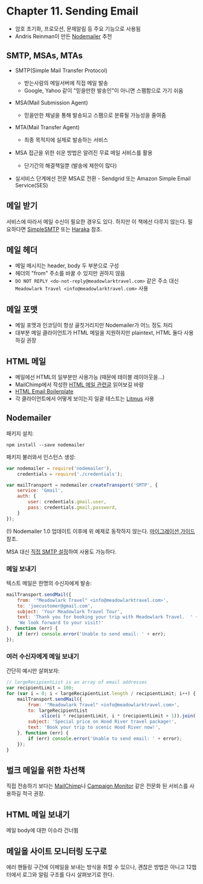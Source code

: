 # Chapter 11. Sending Email

- 암호 초기화, 프로모션, 문제알림 등 주요 기능으로 사용됨 
- Andris Reinman이 만든 [Nodemailer](https://npmjs.org/package/nodemailer) 추천

## SMTP, MSAs, MTAs

- SMTP(Simple Mail Transfer Protocol)
    - 받는사람의 메일서버에 직접 메일 발송
    - Google, Yahoo 같이 "믿을만한 발송인"이 아니면 스팸함으로 가기 쉬움
- MSA(Mail Submission Agent)
    - 믿을만한 채널을 통해 발송되고 스팸으로 분류될 가능성을 줄여줌
- MTA(Mail Transfer Agent)
    - 최종 목적지에 실제로 발송하는 서비스

- MSA 접근을 위한 쉬운 방법은 알려진 무료 메일 서비스를 활용
    - 단기간의 해결책일뿐 (발송에 제한이 많다)
- 실서비스 단계에선 전문 MSA로 전환 - Sendgrid 또는 Amazon Simple Email Service(SES)

## 메일 받기

서비스에 따라서 메일 수신이 필요한 경우도 있다. 하지만 이 책에선 다루지 않는다. 
필요하다면 [SimpleSMTP](https://github.com/andris9/simplesmtp) 또는 [Haraka](http://haraka.github.io/) 참조.

## 메일 헤더

- 메일 메시지는 header, body 두 부분으로 구성
- 헤더의 "from" 주소를 바꿀 수 있지만 권하지 않음
- `DO NOT REPLY <do-not-reply@meadowlarktravel.com>` 같은 주소 대신 `Meadowlark Travel <info@meadowlarktravel.com>` 사용

## 메일 포맷

- 메일 포맷과 인코딩이 항상 골칫거리지만 Nodemailer가 어느 정도 처리
- 대부분 메일 클라이언트가 HTML 메일을 지원하지만 plaintext, HTML 둘다 사용하길 권장

## HTML 메일

- 메일에선 HTML의 일부분만 사용가능 (때문에 테이블 레이아웃을...)
- MailChimp에서 작성한 [HTML 메일 관련글](http://kb.mailchimp.com/campaigns/ways-to-build/how-to-code-html-emails) 읽어보길 바람
- [HTML Email Boilerplate](https://github.com/seanpowell/Email-Boilerplate)
- 각 클라이언트에서 어떻게 보이는지 일괄 테스트는 [Litmus](https://litmus.com/email-testing) 사용

## Nodemailer

패키지 설치:
```
npm install --save nodemailer
```

패키지 불러와서 인스턴스 생성:
```javascript
var nodemailer = require('nodemailer'),
    credentials = require('./credentials');

var mailTransport = nodemailer.createTransport('SMTP', {
    service: 'Gmail',
    auth: {
        user: credentials.gmail.user,
        pass: credentials.gmail.password,
    }
});
```
\(!) Nodemailer 1.0 업데이트 이후에 위 예제로 동작하지 않는다. [마이그레이션 가이드](https://andrisreinman.com/nodemailer-v1-0/#migrationguide) 참조.

MSA 대신 [직접 SMTP 설정](https://github.com/andris9/nodemailer-smtp-transport#usage)하여 사용도 가능하다.

### 메일 보내기

텍스트 메일은 한명의 수신자에게 발송:
```javascript
mailTransport.sendMail({
    from: '"Meadowlark Travel" <info@meadowlarktravel.com>',
    to: 'joecustomer@gmail.com',
    subject: 'Your Meadowlark Travel Tour',
    text: 'Thank you for booking your trip with Meadowlark Travel.  ' +
    'We look forward to your visit!'
}, function (err) {
    if (err) console.error('Unable to send email: ' + err);
});
```

### 여러 수신자에게 메일 보내기

간단히 예시만 살펴보자:
```javascript
// largeRecipientList is an array of email addresses
var recipientLimit = 100;
for (var i = 0; i < largeRecipientList.length / recipientLimit; i++) {
    mailTransport.sendMail({
        from: '"Meadowlark Travel" <info@meadowlarktravel.com>',
        to: largeRecipientList
            .slice(i * recipientLimit, i * (recipientLimit + 1)).join(','),
        subject: 'Special price on Hood River travel package!',
        text: 'Book your trip to scenic Hood River now!',
    }, function (err) {
        if (err) console.error('Unable to send email: ' + error);
    });
}
```

## 벌크 메일을 위한 차선책

직접 전송하기 보다는 [MailChimp](http://mailchimp.com/)나 [Campaign Monitor](https://www.campaignmonitor.com/) 같은 전문화 된 서비스를 사용하길 적극 권장.

## HTML 메일 보내기

메일 body에 대한 이슈라 건너뜀

## 메일을 사이트 모니터링 도구로

에러 핸들링 구간에 이메일을 보내는 방식을 취할 수 있으나, 
괜찮은 방법은 아니고 12챕터에서 로그와 알림 구조를 다시 살펴보기로 한다.

